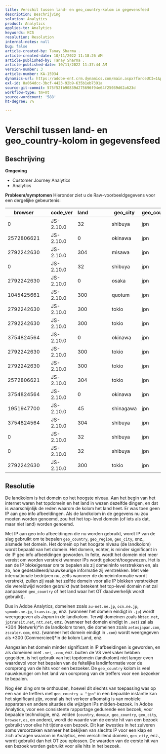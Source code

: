 ```yaml
---
title: Verschil tussen land- en geo_country-kolom in gegevensfeed
description: Beschrijving
solution: Analytics
product: Analytics
applies-to: Analytics
keywords: KCS
resolution: Resolution
internal-notes: null
bug: false
article-created-by: Tanay Sharma .
article-created-date: 10/11/2022 11:18:26 AM
article-published-by: Tanay Sharma .
article-published-date: 10/11/2022 11:37:44 AM
version-number: 3
article-number: KA-15934
dynamics-url: https://adobe-ent.crm.dynamics.com/main.aspx?forceUCI=1&pagetype=entityrecord&etn=knowledgearticle&id=49eac867-5649-ed11-bba2-0022480868ff
exl-id: 8a064dcc-3bcf-4423-92b9-635b1eb7391a
source-git-commit: 575f52fb90839d275696f94e64f25039d62a623d
workflow-type: tm+mt
source-wordcount: '588'
ht-degree: 7%

---
```


# Verschil tussen land- en geo_country-kolom in gegevensfeed

## Beschrijving

<b>Omgeving</b>
- Customer Journey Analytics
- Analytics



<b>Probleem/symptomen</b>
Hieronder ziet u de Raw-voorbeeldgegevens voor een dergelijke gebeurtenis:


| browser |   | code_ver | land |   |   |   | geo_city | geo_country |   |   |   |   |
| --- | --- | --- | --- | --- | --- | --- | --- | --- | --- | --- | --- | --- |
| 0 |   | JS-2.10.0 | 32 |   |   |   | shibuya | jpn |   |   |   |   |
| 2572806621 |   | JS-2.10.0 | 0 |   |   |   | okinawa | jpn |   |   |   |   |
| 2792242630 |   | JS-2.10.0 | 304 |   |   |   | misawa | jpn |   |   |   |   |
| 0 |   | JS-2.10.0 | 32 |   |   |   | shibuya | jpn |   |   |   |   |
| 2792242630 |   | JS-2.10.0 | 0 |   |   |   | osaka | jpn |   |   |   |   |
| 1045425661 |   | JS-2.10.0 | 300 |   |   |   | quotum | jpn |   |   |   |   |
| 2792242630 |   | JS-2.10.0 | 300 |   |   |   | tokio | jpn |   |   |   |   |
| 2792242630 |   | JS-2.10.0 | 300 |   |   |   | tokio | jpn |   |   |   |   |
| 3754824564 |   | JS-2.10.0 | 0 |   |   |   | okinawa | jpn |   |   |   |   |
| 2792242630 |   | JS-2.10.0 | 300 |   |   |   | tokio | jpn |   |   |   |   |
| 2792242630 |   | JS-2.10.0 | 300 |   |   |   | tokio | jpn |   |   |   |   |
| 2572806621 |   | JS-2.10.0 | 304 |   |   |   | tokio | jpn |   |   |   |   |
| 3754824564 |   | JS-2.10.0 | 0 |   |   |   | okinawa | jpn |   |   |   |   |
| 1951947700 |   | JS-2.10.0 | 45 |   |   |   | shinagawa | jpn |   |   |   |   |
| 3754824564 |   | JS-2.10.0 | 304 |   |   |   | shibuya | jpn |   |   |   |   |
| 0 |   | JS-2.10.0 | 32 |   |   |   | shibuya | jpn |   |   |   |   |
| 0 |   | JS-2.10.0 | 32 |   |   |   | shibuya | jpn |   |   |   |   |
| 2792242630 |   | JS-2.10.0 | 300 |   |   |   | tokio | jpn |   |   |   |   |





## Resolutie


De landkolom is het domein op het hoogste niveau. Aan het begin van het internet waren het topdomein en het land in wezen dezelfde dingen, en dat is waarschijnlijk de reden waarom de kolom het land heet. Er was toen geen IP aan geo info afbeeldingen. Als de landkolom in de gegevens nu zou moeten worden genoemd, zou het het top-level domein (of iets als dat, maar niet land) worden genoemd.

Met IP aan geo info afbeeldingen die nu worden gebruikt, wordt IP van de slag gebruikt om te bepalen `geo_country`, `geo_region`, `geo_city`, enz., alsmede het domein. Het domein op het hoogste niveau (de landkolom) wordt bepaald van het domein. Het domein, echter, is minder significant in de IP geo info afbeeldingen geworden.
In feite, wordt het domein niet meer vereist om worden verstrekt wanneer IPs wordt gekocht/toegewezen. Het is aan de IP blokeigenaar om te bepalen als zij domeininfo verstrekken en, als zo, hoe gedetailleerd/nauwkeurige informatie zij verstrekken. Met vele internationale bedrijven nu, zelfs wanneer de domeininformatie wordt verstrekt, zullen zij vaak het zelfde domein voor alle IP blokken verstrekken die wereldwijd worden gebruikt (wat betekent het top-level domein niet zal aanpassen `geo_country` of het land waar het OT daadwerkelijk wordt gebruikt).

Dus in Adobe Analytics, domeinen zoals `au-net.ne.jp`, `ocn.ne.jp`, `spmode.ne.jp`, `transix.jp`, enz. (wanneer het domein eindigt in `.jp`) wordt weergegeven als *Japan* in de landkolom. Terwijl domeinen zoals `bbtec.net`, `jptransit.net`, `ntt.net`, enz. (wanneer het domein eindigt in `.net`) zal als *304 (Netwerk)*in de landkolom tonen, die domeinen zoals `aetosjapan.com`, `zscaler.com`, enz. (wanneer het domein eindigt in `.com`) wordt weergegeven als *300 (Commercieel)*in de kolom Land, enz.

Aangezien het domein minder significant in IP afbeeldingen is geworden, en als domeinen met `.net`, `.com`, enz. buiten de VS veel vaker hebben gegolden, is het gebruik van het topdomein (landkolom) niet langer even waardevol voor het bepalen van de feitelijke landinformatie voor de oorsprong van de hits voor een bezoeker. De `geo_country` kolom is veel nauwkeuriger om het land van oorsprong van de treffers voor een bezoeker te bepalen.

Nog één ding om te onthouden, hoewel dit slechts van toepassing was op een van de treffers met `geo_country = "jpn"` in een bepaalde instantie kan het significant zijn, vooral als het verkeer afkomstig is van mobiele apparaten en andere situaties die *wijzigen* IPs midden-bezoek. In Adobe Analytics, voor een consistente rapportage gedurende een bezoek, voor bepaalde technologie, enz. velden (`country`, `domain`, `geo_country`, `geo_city`, `browser`, `os`, en andere), wordt de waarde van de eerste hit van een bezoek gebruikt voor elke hit tijdens een bezoek. Dit kan kwesties in het zuiveren soms veroorzaken wanneer het bekijken van slechts IP voor een klap en zich afvragen waarom in Analytics, een verschillend domein, `geo_city`, enz., wordt gebruikt dan het OT zou oplossen. De waarden van de eerste hit van een bezoek worden gebruikt voor alle hits in het bezoek.
